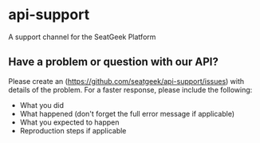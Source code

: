 # api-support

A support channel for the SeatGeek Platform

## Have a problem or question with our API?

Please create an (https://github.com/seatgeek/api-support/issues) 
with details of the problem. For a faster response, please include the following:

 * What you did
 * What happened (don't forget the full error message if applicable)
 * What you expected to happen
 * Reproduction steps if applicable
